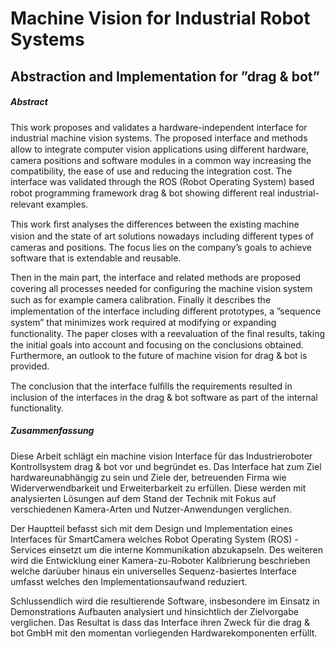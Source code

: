 # Machine Vision for Industrial Robot Systems
## Abstraction and Implementation for ”drag & bot”

  
  
##### Abstract

This work proposes and validates a hardware-independent interface for industrial machine vision systems. The proposed interface and methods allow to integrate computer vision applications using diﬀerent hardware, camera positions and software modules in a common way increasing the compatibility, the ease of use and reducing the integration cost. The interface was validated through the ROS (Robot Operating System) based robot programming framework drag & bot showing diﬀerent real industrial-relevant examples.

This work ﬁrst analyses the diﬀerences between the existing machine vision and the state of art solutions nowadays including diﬀerent types of cameras and positions. The focus lies on the company’s goals to achieve software that is extendable and reusable.

Then in the main part, the interface and related methods are proposed covering all processes needed for conﬁguring the machine vision system such as for example camera calibration. Finally it describes the implementation of the interface including diﬀerent prototypes, a ”sequence system” that minimizes work required at modifying or expanding functionality. The paper closes with a reevaluation of the ﬁnal results, taking the initial goals into account and focusing on the conclusions obtained. Furthermore, an outlook to the future of machine vision for drag & bot is provided.

The conclusion that the interface fulﬁlls the requirements resulted in inclusion of the interfaces in the drag & bot software as part of the internal functionality.

  
##### Zusammenfassung

Diese Arbeit schlägt ein machine vision Interface für das Industrieroboter Kontrollsystem drag & bot vor und begründet es. Das Interface hat zum Ziel hardwareunabhängig zu sein und Ziele der, betreuenden Firma wie Widerverwendbarkeit und Erweiterbarkeit zu erfüllen. Diese werden mit analysierten Lösungen auf dem Stand der Technik mit Fokus auf verschiedenen Kamera-Arten und Nutzer-Anwendungen verglichen.

Der Hauptteil befasst sich mit dem Design und Implementation eines Interfaces für SmartCamera welches Robot Operating System (ROS) - Services einsetzt um die interne Kommunikation abzukapseln. Des weiteren wird die Entwicklung einer Kamera-zu-Roboter Kalibrierung beschrieben welche darüuber hinaus ein universelles Sequenz-basiertes Interface umfasst welches den Implementationsaufwand reduziert.

Schlussendlich wird die resultierende Software, insbesondere im Einsatz in Demonstrations Aufbauten analysiert und hinsichtlich der Zielvorgabe verglichen. Das Resultat is dass das Interface ihren Zweck für die drag & bot GmbH mit den momentan vorliegenden Hardwarekomponenten erfüllt.
